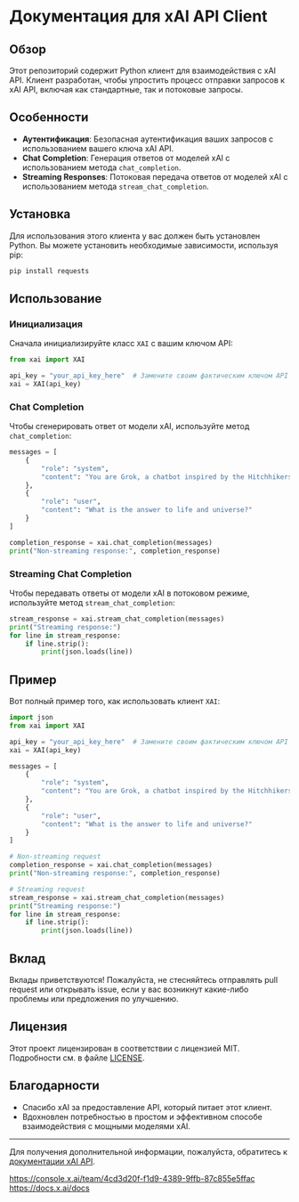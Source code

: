 # Документация для xAI API Client

## Обзор

Этот репозиторий содержит Python клиент для взаимодействия с xAI API. Клиент разработан, чтобы упростить процесс отправки запросов к xAI API, включая как стандартные, так и потоковые запросы.

## Особенности

- **Аутентификация**: Безопасная аутентификация ваших запросов с использованием вашего ключа xAI API.
- **Chat Completion**: Генерация ответов от моделей xAI с использованием метода `chat_completion`.
- **Streaming Responses**: Потоковая передача ответов от моделей xAI с использованием метода `stream_chat_completion`.

## Установка

Для использования этого клиента у вас должен быть установлен Python. Вы можете установить необходимые зависимости, используя pip:

```bash
pip install requests
```

## Использование

### Инициализация

Сначала инициализируйте класс `XAI` с вашим ключом API:

```python
from xai import XAI

api_key = "your_api_key_here"  # Замените своим фактическим ключом API
xai = XAI(api_key)
```

### Chat Completion

Чтобы сгенерировать ответ от модели xAI, используйте метод `chat_completion`:

```python
messages = [
    {
        "role": "system",
        "content": "You are Grok, a chatbot inspired by the Hitchhikers Guide to the Galaxy."
    },
    {
        "role": "user",
        "content": "What is the answer to life and universe?"
    }
]

completion_response = xai.chat_completion(messages)
print("Non-streaming response:", completion_response)
```

### Streaming Chat Completion

Чтобы передавать ответы от модели xAI в потоковом режиме, используйте метод `stream_chat_completion`:

```python
stream_response = xai.stream_chat_completion(messages)
print("Streaming response:")
for line in stream_response:
    if line.strip():
        print(json.loads(line))
```

## Пример

Вот полный пример того, как использовать клиент `XAI`:

```python
import json
from xai import XAI

api_key = "your_api_key_here"  # Замените своим фактическим ключом API
xai = XAI(api_key)

messages = [
    {
        "role": "system",
        "content": "You are Grok, a chatbot inspired by the Hitchhikers Guide to the Galaxy."
    },
    {
        "role": "user",
        "content": "What is the answer to life and universe?"
    }
]

# Non-streaming request
completion_response = xai.chat_completion(messages)
print("Non-streaming response:", completion_response)

# Streaming request
stream_response = xai.stream_chat_completion(messages)
print("Streaming response:")
for line in stream_response:
    if line.strip():
        print(json.loads(line))
```

## Вклад

Вклады приветствуются! Пожалуйста, не стесняйтесь отправлять pull request или открывать issue, если у вас возникнут какие-либо проблемы или предложения по улучшению.

## Лицензия

Этот проект лицензирован в соответствии с лицензией MIT. Подробности см. в файле [LICENSE](LICENSE).

## Благодарности

- Спасибо xAI за предоставление API, который питает этот клиент.
- Вдохновлен потребностью в простом и эффективном способе взаимодействия с мощными моделями xAI.

---

Для получения дополнительной информации, пожалуйста, обратитесь к [документации xAI API](https://api.x.ai/docs).

https://console.x.ai/team/4cd3d20f-f1d9-4389-9ffb-87c855e5ffac
https://docs.x.ai/docs